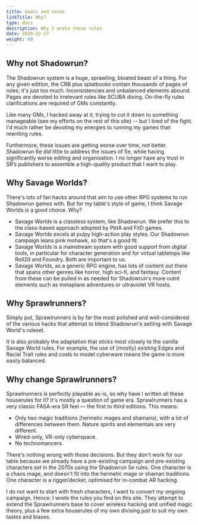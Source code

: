 ```yaml
---
title: Goals and notes
linkTitle: Why?
type: docs
description: Why I wrote these rules
date: 2020-12-27
weight: 60
---
```


## Why not Shadowrun?

The Shadowrun system is a huge, sprawling, bloated beast of a thing. For any given edition, the CRB plus splatbooks contain thousands of pages of rules; it's just too much. Inconsistencies and unbalanced elements abound. Pages are devoted to irrelevant rules like SCUBA diving. On-the-fly rules clarifications are required of GMs constantly.

Like many GMs, I hacked away at it, trying to cut it down to something manageable (see my efforts on the rest of this site) -- but I tired of the fight. I'd much rather be devoting my energies to running my games than rewriting rules.

Furthermore, these issues are getting worse over time, not better. Shadowrun 6e did little to address the issues of 5e, while having significantly worse editing and organisation. I no longer have any trust in SR’s publishers to assemble a high-quality product that I want to play. 

## Why Savage Worlds?

There's lots of fan hacks around that aim to use other RPG systems to run Shadowrun games with. But for my table's style of game, I think Savage Worlds is a good choice. Why?

* Savage Worlds is a classless system, like Shadowrun. We prefer this to the class-based approach adopted by PbtA and FitD games.
* Savage Worlds excels at pulpy high-action play styles. Our Shadowrun campaign leans pink mohawk, so that's a good fit.
* Savage Worlds is a mainstream system with good support from digital tools, in particular for character generation and for virtual tabletops like Roll20 and Foundry. Both are important to us. 
* Savage Worlds, as a generic RPG engine, has lots of content out there that spans other genres like horror, high sci-fi, and fantasy. Content from these can be pulled in as needed for Shadowrun's more outré elements such as metaplane adventures or ultraviolet VR hosts.

## Why Sprawlrunners?

Simply put, Sprawlrunners is by far the most polished and well-considered of the various hacks that attempt to blend Shadowrun's setting with Savage World's ruleset.

It is also probably the adaptation that sticks most closely to the vanilla Savage World rules. For example, the use of (mostly) existing Edges and Racial Trait rules and costs to model cyberware means the game is more easily balanced.

## Why change Sprawlrunners?

Sprawlrunners is perfectly playable as-is, so why have I written all these houserules for it? It's mostly a question of game era. Sprawlrunners has a very classic FASA-era SR feel — the first to third editions. This means:

* Only two magic traditions (hermetic mages and shamans), with a lot of differences between them. Nature spirits and elementals are very different.
* Wired-only, VR-only cyberspace.
* No technomancers.

There's nothing wrong with those decisions. But they don't work for our table because we already have a pre-existing campaign and pre-existing characters set in the 2070s using the Shadowrun 5e rules. One character is a chaos mage, and doesn't fit into the hermetic mage or shaman traditions. One character is a rigger/decker, optimised for in-combat AR hacking. 

I do not want to start with fresh characters, I want to convert my ongoing campaign. Hence: I wrote the rules you find on this site. They attempt to extend the Sprawlrunners base to cover wireless hacking and unified magic theory, plus a few extra houserules of my own divising just to suit my own tastes and biases.